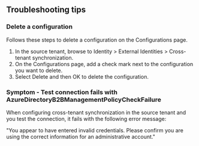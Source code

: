 ## Troubleshooting tips

### Delete a configuration

Follows these steps to delete a configuration on the Configurations page.

1. In the source tenant, browse to Identity > External Identities > Cross-tenant synchronization.
2. On the Configurations page, add a check mark next to the configuration you want to delete.
3. Select Delete and then OK to delete the configuration.

### Symptom - Test connection fails with AzureDirectoryB2BManagementPolicyCheckFailure

When configuring cross-tenant synchronization in the source tenant and you test the connection, it fails with the following error message:

"You appear to have entered invalid credentials. Please confirm you are using the correct information for an administrative account."